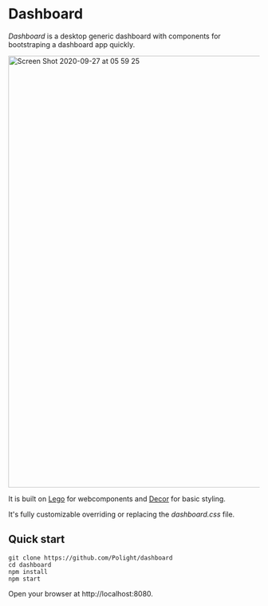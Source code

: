 # Dashboard

_Dashboard_ is a desktop generic dashboard with components for bootstraping a dashboard app quickly.

<img width="864" alt="Screen Shot 2020-09-27 at 05 59 25" src="https://user-images.githubusercontent.com/145172/94355712-a80d6580-0086-11eb-972d-492d2591e63d.png">

It is built on [Lego](https://github.com/Polight/lego) for webcomponents and [Decor](https://github.com/Polight/decor) for basic styling.

It's fully customizable overriding or replacing the _dashboard.css_ file.

## Quick start

```
git clone https://github.com/Polight/dashboard
cd dashboard
npm install
npm start
```

Open your browser at http://localhost:8080.
